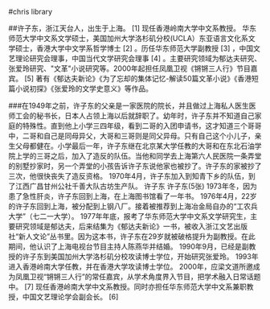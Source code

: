 #chris library

##许子东，浙江天台人，出生于上海。 [1]  现任香港岭南大学中文系教授。
华东师范大学中文系文学硕士，美国加州大学洛杉矶分校(UCLA）东亚语言文化系文学硕士，香港大学中文学系哲学博士 [2]  。历任华东师范大学副教授 [3]  ，中国文艺理论研究会理事，中国当代文学研究会理事 [4]  。主要研究领域为郁达夫研究、张爱玲研究、"文革"小说研究等。2000年起担任凤凰卫视《锵锵三人行》节目嘉宾。 [5] 
著有《郁达夫新论》《为了忘却的集体记忆-解读50篇文革小说》《香港短篇小说初探》《张爱玲的文学史意义》等作品。

###在1949年之前，许子东的父亲是一家医院的院长，并且做过上海私人医生医师工会的秘书长，日本人占领上海以后就辞职了。幼年时，许子东并不知道自己家庭的特殊性。直到他上小学三四年级，看到二哥的入团申请书，这才知道三个哥哥中，二哥和自己是同母异父，大哥和三哥则是同父异母。只有自己这个小儿子，亲生父母都健在。小学最后一年，许子东继在北京某大学任教的大哥和在东北石油学院上学的三哥之后，加入了造反的队伍。当他和同学去上海第六人民医院一条弄堂的别墅抄家时，另一个弄堂的小孩告诉许子东说他家也被抄了。许子东的家被抄了三次，他很快丧失了造反资格。
1970年4月，许子东加入到知青下乡的队伍，到了江西广昌甘州公社千善大队古坊生产队。
许子东
许子东(5张)
1973年冬，因为患了急性肝炎，许子东回到上海，在上海图书馆看了一年书。
1976年4月，22岁的许子东回到上海，被分配到上钢八厂。接着被推荐到上海冶金局自办的“工农兵大学”（七二一大学）。
1977年年底，报考了华东师范大学中文系文学研究生，主要研究领域是郁达夫，后来结集为《郁达夫新论》一书，被收入浙江文艺出版社“新人文论”丛书里。因为这本书，许子东在29岁就被破格提升为副教授。在此期间，他认识了上海电视台节目主持人陈燕华并结婚。
1990年9月，已经是副教授的许子东到美国加州大学洛杉矶分校攻读博士学位，开始研究张爱玲。
1993年进入香港岭南大学任教，并在香港大学攻读博士学位。
2000年，应梁文道所邀成为凤凰卫视“锵锵三人行”的常任嘉宾，从学术角度界入节目，把学术融入日常话题中。 [7] 
现任香港岭南大学中文系教授。同时亦担任华东师范大学中文系兼职教授，中国文艺理论学会副会长。 [6] 
